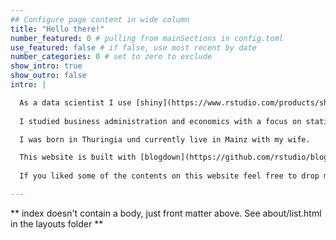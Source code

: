 ```yaml
---
## Configure page content in wide column
title: "Hello there!"
number_featured: 0 # pulling from mainSections in config.toml
use_featured: false # if false, use most recent by date
number_categories: 0 # set to zero to exclude
show_intro: true
show_outro: false
intro: |

  As a data scientist I use [shiny](https://www.rstudio.com/products/shiny/) and [shiny server](https://posit.co/products/open-source/shinyserver/) as end-to-end solution for creating and deploying dashboards. I am also interested in data engineering and data analysis topics. I'm a fan of self-study tutorials and you can find some of my own over [here](/tutorials/).
  
  I studied business administration and economics with a focus on statistics and statistical programming. 

  I was born in Thuringia und currently live in Mainz with my wife.

  This website is built with [blogdown](https://github.com/rstudio/blogdown) and [Hugo](https://gohugo.io/), and deployed using [Netlify](https://www.netlify.com/). My illustrated portrait was drawn by [Liza Donnely](https://twitter.com/lizadonnelly).
  
  If you liked some of the contents on this website feel free to drop me an [e-mail](mailto:philipp-leppert@posteo.de).

---
```


** index doesn't contain a body, just front matter above.
See about/list.html in the layouts folder **
